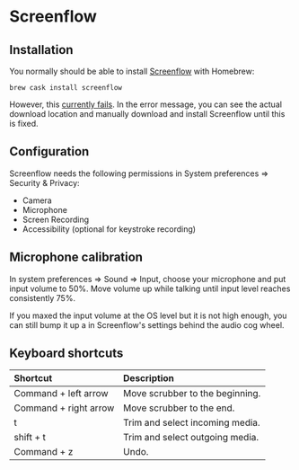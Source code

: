 # Screenflow

## Installation

You normally should be able to install
[Screenflow](http://www.telestream.net/screenflow/overview.htm) with Homebrew:

```
brew cask install screenflow
```

However, this
[currently fails](https://github.com/Homebrew/homebrew-cask/issues/84783). In
the error message, you can see the actual download location and manually
download and install Screenflow until this is fixed.

## Configuration

Screenflow needs the following permissions in System preferences => Security &
Privacy:

- Camera
- Microphone
- Screen Recording
- Accessibility (optional for keystroke recording)

## Microphone calibration

In system preferences => Sound => Input, choose your microphone and put input
volume to 50%. Move volume up while talking until input level reaches
consistently 75%.

If you maxed the input volume at the OS level but it is not high enough, you can
still bump it up a in Screenflow's settings behind the audio cog wheel.

## Keyboard shortcuts

| Shortcut              | Description                     |
| :-------------------- | :------------------------------ |
| Command + left arrow  | Move scrubber to the beginning. |
| Command + right arrow | Move scrubber to the end.       |
| t                     | Trim and select incoming media. |
| shift + t             | Trim and select outgoing media. |
| Command + z           | Undo.                           |
